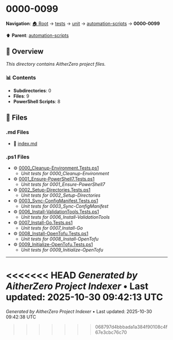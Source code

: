 # 0000-0099

**Navigation**: [🏠 Root](../../../../index.md) → [tests](../../../index.md) → [unit](../../index.md) → [automation-scripts](../index.md) → **0000-0099**

⬆️ **Parent**: [automation-scripts](../index.md)

## 📖 Overview

*This directory contains AitherZero project files.*

### 📊 Contents

- **Subdirectories**: 0
- **Files**: 9
- **PowerShell Scripts**: 8

## 📄 Files

### .md Files

- 📝 [index.md](./index.md)

### .ps1 Files

- ⚙️ [0000_Cleanup-Environment.Tests.ps1](./0000_Cleanup-Environment.Tests.ps1)
  - *Unit tests for 0000_Cleanup-Environment*
- ⚙️ [0001_Ensure-PowerShell7.Tests.ps1](./0001_Ensure-PowerShell7.Tests.ps1)
  - *Unit tests for 0001_Ensure-PowerShell7*
- ⚙️ [0002_Setup-Directories.Tests.ps1](./0002_Setup-Directories.Tests.ps1)
  - *Unit tests for 0002_Setup-Directories*
- ⚙️ [0003_Sync-ConfigManifest.Tests.ps1](./0003_Sync-ConfigManifest.Tests.ps1)
  - *Unit tests for 0003_Sync-ConfigManifest*
- ⚙️ [0006_Install-ValidationTools.Tests.ps1](./0006_Install-ValidationTools.Tests.ps1)
  - *Unit tests for 0006_Install-ValidationTools*
- ⚙️ [0007_Install-Go.Tests.ps1](./0007_Install-Go.Tests.ps1)
  - *Unit tests for 0007_Install-Go*
- ⚙️ [0008_Install-OpenTofu.Tests.ps1](./0008_Install-OpenTofu.Tests.ps1)
  - *Unit tests for 0008_Install-OpenTofu*
- ⚙️ [0009_Initialize-OpenTofu.Tests.ps1](./0009_Initialize-OpenTofu.Tests.ps1)
  - *Unit tests for 0009_Initialize-OpenTofu*

---

<<<<<<< HEAD
*Generated by AitherZero Project Indexer* • Last updated: 2025-10-30 09:42:13 UTC
=======
*Generated by AitherZero Project Indexer* • Last updated: 2025-10-30 09:42:38 UTC
>>>>>>> 068797d4bbbada1a384f90108c4f67e3cbc76c70

